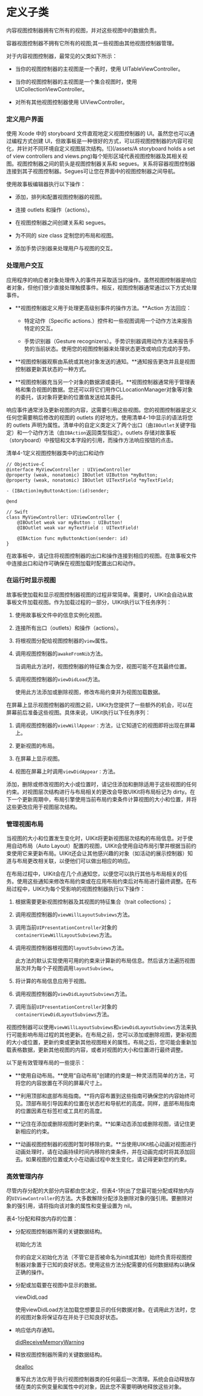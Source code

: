 # 定义子类

内容视图控制器拥有它所有的视图，并对这些视图中的数据负责。

容器视图控制器不拥有它所有的视图;其一些视图由其他视图控制器管理。

对于内容视图控制器，最常见的父类如下所示：

* 当你的视图控制器的主视图是一个表时，使用 UITableViewController。

* 当你的视图控制器的主视图是一个集合视图时，使用UICollectionViewController。

* 对所有其他视图控制器使用 UIViewController。

### 定义用户界面

使用 Xcode 中的 storyboard 文件直观地定义视图控制器的 UI。虽然您也可以通过编程方式创建 UI，但故事板是一种很好的方式，可以将视图控制器的内容可视化，并针对不同环境自定义视图层次结构。![](/assets/A storyboard holds a set of view controllers and views.png)每个矩形区域代表视图控制器及其相关视图。视图控制器之间的箭头是视图控制器关系和 segues。关系将容器视图控制器连接到其子视图控制器。Segues可让您在界面中的视图控制器之间导航。

使用故事板编辑器执行以下操作：

* 添加，排列和配置视图控制器的视图。

* 连接 outlets 和操作（actions）。

* 在视图控制器之间创建关系和 segues。

* 为不同的 size class 定制您的布局和视图。

* 添加手势识别器来处理用户与视图的交互。

### 处理用户交互

应用程序的响应者对象处理传入的事件并采取适当的操作。虽然视图控制器是响应者对象，但他们很少直接处理触摸事件。相反，视图控制器通常通过以下方式处理事件。

* **视图控制器定义用于处理更高级别事件的操作方法。**Action 方法回应：
  * 特定动作（Specific actions.）控件和一些视图调用一个动作方法来报告特定的交互。

  * 手势识别器（Gesture recognizers）。手势识别器调用动作方法来报告手势的当前状态。使用您的视图控制器来处理状态更改或响应完成的手势。
* **视图控制器观察由系统或其他对象发送的通知。**通知报告更改并且是视图控制器更新其状态的一种方式。

* **视图控制器充当另一个对象的数据源或委托。**视图控制器通常用于管理表格和集合视图的数据。您还可以将它们用作CLLocationManager对象等对象的委托，该对象将更新的位置值发送给其委托。

响应事件通常涉及更新视图的内容，这需要引用这些视图。您的视图控制器是定义任何您需要稍后修改的视图的 outlets 的好地方。使用清单4-1中显示的语法将您的 outlets 声明为属性。清单中的自定义类定义了两个出口（由`IBOutlet`关键字指定）和一个动作方法（由`IBAction`返回类型指定）。outlets 存储对故事板（storyboard）中按钮和文本字段的引用，而操作方法响应按钮的点击。

清单4-1定义视图控制器类中的出口和动作

```
// Objective-C
@interface MyViewController : UIViewController
@property (weak, nonatomic) IBOutlet UIButton *myButton;
@property (weak, nonatomic) IBOutlet UITextField *myTextField;
 
- (IBAction)myButtonAction:(id)sender;
 
@end
```

```
// Swift
class MyViewController: UIViewController {
    @IBOutlet weak var myButton : UIButton!
    @IBOutlet weak var myTextField : UITextField!
    
    @IBAction func myButtonAction(sender: id)
}
```

在故事板中，请记住将视图控制器的出口和操作连接到相应的视图。在故事板文件中连接出口和动作可确保在视图加载时配置出口和动作。

### 在运行时显示视图

故事板使加载和显示视图控制器视图的过程非常简单。需要时，UIKit会自动从故事板文件加载视图。作为加载过程的一部分，UIKit执行以下任务序列：

1. 使用故事板文件中的信息实例化视图。

2. 连接所有出口（outlets）和操作（actions）。

3. 将根视图分配给视图控制器的`view`属性。

4. 调用视图控制器的`awakeFromNib`方法。

   当调用此方法时，视图控制器的特征集合为空，视图可能不在其最终位置。

5. 调用视图控制器的`viewDidLoad`方法。

   使用此方法添加或删除视图，修改布局约束并为视图加载数据。

在屏幕上显示视图控制器的视图之前，UIKit为您提供了一些额外的机会，可以在屏幕前后准备这些视图。具体来说，UIKit执行以下任务序列：

1. 调用视图控制器的`viewWillAppear：`方法，让它知道它的视图即将出现在屏幕上。

2. 更新视图的布局。

3. 在屏幕上显示视图。

4. 视图在屏幕上时调用`viewDidAppear：`方法。

添加，删除或修改视图的大小或位置时，请记住添加和删除适用于这些视图的任何约束。对视图层次结构进行与布局相关的更改会导致UIKit将布局标记为 dirty。在下一个更新周期中，布局引擎使用当前布局约束条件计算视图的大小和位置，并将这些更改应用于视图层次结构。

### 管理视图布局

当视图的大小和位置发生变化时，UIKit将更新视图层次结构的布局信息。对于使用自动布局（Auto Layout）配置的视图，UIKit会使用自动布局引擎并根据当前约束使用它来更新布局。UIKit还会让其他感兴趣的对象（如活动的展示控制器）知道与布局更改相关联，以便他们可以做出相应的响应。

在布局过程中，UIKit会在几个点通知您，以便您可以执行其他与布局相关的任务。使用这些通知来修改布局约束或在应用布局约束后对布局进行最终调整。在布局过程中，UIKit为每个受影响的视图控制器执行以下操作：

1. 根据需要更新视图控制器及其视图的特征集合（trait collections）；
2. 调用视图控制器的`viewWillLayoutSubviews`方法。

3. 调用当前`UIPresentationController`对象的`containerViewWillLayoutSubviews`方法。

4. 调用视图控制器根视图的`layoutSubviews`方法。

   此方法的默认实现使用可用的约束来计算新的布局信息。然后该方法遍历视图层次并为每个子视图调用`layoutSubviews`。

5. 将计算的布局信息应用于视图。

6. 调用视图控制器的`viewDidLayoutSubviews`方法。

7. 调用当前`UIPresentationController`对象的`containerViewDidLayoutSubviews`方法。

视图控制器可以使用`viewWillLayoutSubviews`和`viewDidLayoutSubviews`方法来执行可能影响布局过程的其他更新。在布局之前，您可以添加或删除视图，更新视图的大小或位置，更新约束或更新其他视图相关的属性。布局之后，您可能会重新加载表格数据，更新其他视图的内容，或者对视图的大小和位置进行最终调整。

以下是有效管理布局的一些提示：

* **使用自动布局。**使用“自动布局”创建的约束是一种灵活而简单的方法，可将您的内容放置在不同的屏幕尺寸上。

* **利用顶部和底部布局指南。**将内容布置到这些指南可确保您的内容始终可见。顶部布局引导因素的位置在状态栏和导航栏的高度。同样，底部布局指南的位置因素在标签栏或工具栏的高度。

* **记住在添加或删除视图时更新约束。**如果动态添加或删除视图，请记住更新相应的约束。

* **动画视图控制器的视图时暂时移除约束。**当使用UIKit核心动画对视图进行动画处理时，请在动画持续时间内移除约束条件，并在动画完成时将其添加回去。如果视图的位置或大小在动画过程中发生变化，请记得更新您的约束。

### 高效管理内存

尽管内存分配的大部分内容都由您决定，但表4-1列出了您最可能分配或释放内存的`UIViewController`的方法。大多数解除分配涉及删除对象的强引用。要删除对象的强引用，请将指向该对象的属性和变量设置为 nil。

表4-1分配和释放内存的位置：

* 分配视图控制器所需的关键数据结构。

  初始化方法

  你的自定义初始化方法（不管它是否被命名为init或其他）始终负责将视图控制器对象置于已知的良好状态。使用这些方法分配需要的任何数据结构以确保正确的操作。

* 分配或加载要在视图中显示的数据。

  viewDidLoad

  使用viewDidLoad方法加载您想要显示的任何数据对象。在调用此方法时，您的视图对象将保证存在并处于已知良好状态。

* 响应低内存通知。

  [didReceiveMemoryWarning](https://developer.apple.com/documentation/uikit/uiviewcontroller/1621409-didreceivememorywarning)

* 释放视图控制器所需的关键数据结构。

  [dealloc](https://developer.apple.com/documentation/objectivec/nsobject/1571947-dealloc)

  重写此方法仅用于执行视图控制器类的任何最后一次清理。系统会自动释放存储在类的实例变量和属性中的对象，因此您不需要明确地释放这些对象。



